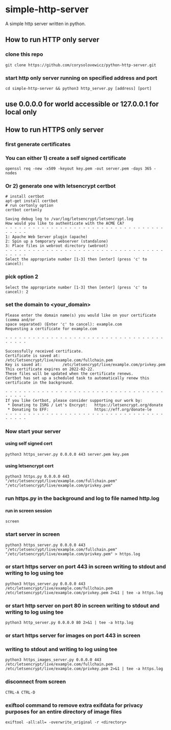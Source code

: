 # simple-http-server
A simple http server written in python. 

## How to run HTTP only server
### clone this repo
`git clone https://github.com/corysolovewicz/python-http-server.git`

### start http only server running on specified address and port
`cd simple-http-server && python3 http_server.py [address] [port]`

## use 0.0.0.0 for world accessible or 127.0.0.1 for local only

## How to run HTTPS only server
### first generate certificates
### You can either 1) create a self signed certificate
`openssl req -new -x509 -keyout key.pem -out server.pem -days 365 -nodes`

### Or 2) generate one with letsencrypt certbot
```
# install certbot
apt-get install certbot
# run certonly option
certbot certonly
```
```
Saving debug log to /var/log/letsencrypt/letsencrypt.log
How would you like to authenticate with the ACME CA?
- - - - - - - - - - - - - - - - - - - - - - - - - - - - - - - - - - - - - - - -
1: Apache Web Server plugin (apache)
2: Spin up a temporary webserver (standalone)
3: Place files in webroot directory (webroot)
- - - - - - - - - - - - - - - - - - - - - - - - - - - - - - - - - - - - - - - -
Select the appropriate number [1-3] then [enter] (press 'c' to cancel): 
```
### pick option 2
```
Select the appropriate number [1-3] then [enter] (press 'c' to cancel): 2
```
### set the domain to <your_domain>
```
Please enter the domain name(s) you would like on your certificate (comma and/or
space separated) (Enter 'c' to cancel): example.com
Requesting a certificate for example.com

- - - - - - - - - - - - - - - - - - - - - - - - - - - - - - - - - - - - - - - -

Successfully received certificate.
Certificate is saved at: /etc/letsencrypt/live/example.com/fullchain.pem
Key is saved at:         /etc/letsencrypt/live/example.com/privkey.pem
This certificate expires on 2022-02-22.
These files will be updated when the certificate renews.
Certbot has set up a scheduled task to automatically renew this certificate in the background.

- - - - - - - - - - - - - - - - - - - - - - - - - - - - - - - - - - - - - - - -
If you like Certbot, please consider supporting our work by:
 * Donating to ISRG / Let's Encrypt:   https://letsencrypt.org/donate
 * Donating to EFF:                    https://eff.org/donate-le
- - - - - - - - - - - - - - - - - - - - - - - - - - - - - - - - - - - - - - - -

```

### Now start your server
#### using self signed cert
`python3 https_server.py 0.0.0.0 443 server.pem key.pem`

#### using letsencrypt cert
`python3 https.py 0.0.0.0 443 "/etc/letsencrypt/live/example.com/fullchain.pem" "/etc/letsencrypt/live/example.com/privkey.pem"
`

### run https.py in the background and log to file named http.log
#### run in screen session
`screen`

### start server in screen
`python3 https_server.py 0.0.0.0 443 "/etc/letsencrypt/live/example.com/fullchain.pem" "/etc/letsencrypt/live/example.com/privkey.pem" > https.log`

### or start https server on port 443 in screen writing to stdout and writing to log using tee
`python3 https_server.py 0.0.0.0 443 /etc/letsencrypt/live/example.com/fullchain.pem /etc/letsencrypt/live/example.com/privkey.pem 2>&1 | tee -a https.log`

### or start http server on port 80 in screen writing to stdout and writing to log using tee
`python3 http_server.py 0.0.0.0 80 2>&1 | tee -a http.log`

### or start https server for images on port 443 in screen 
### writing to stdout and writing to log using tee
`python3 https_images_server.py 0.0.0.0 443 /etc/letsencrypt/live/example.com/fullchain.pem /etc/letsencrypt/live/example.com/privkey.pem 2>&1 | tee -a https.log`

### disconnect from screen
`CTRL-A CTRL-D`

### exiftool command to remove extra exifdata for privacy purposes for an entire directory of image files
`exiftool -all:all= -overwrite_original -r <directory>`